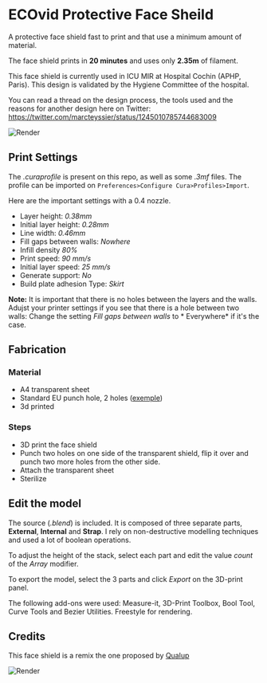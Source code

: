 # ECOvid Protective Face Sheild

A protective face shield fast to print and that use a minimum amount of material. 

The face shield prints in **20 minutes** and uses only **2.35m** of filament.

This face shield is currently used in ICU MIR  at Hospital Cochin (APHP, Paris).  This design is validated by the Hygiene Committee of the hospital. 


You can read a thread on the design process, the tools used and the reasons for another design here on Twitter: https://twitter.com/marcteyssier/status/1245010785744683009




![Render](https://raw.githubusercontent.com/marcteys/ECOvid-FaceShield/master/pictures/render-v2.png)



## Print Settings

The *.curaprofile* is present on this repo, as well as some *.3mf* files. The profile can be imported on `Preferences>Configure Cura>Profiles>Import`. 

Here are the important settings with a 0.4 nozzle. 
- Layer height: *0.38mm*
- Initial layer height: *0.28mm*
- Line width: *0.46mm* 
- Fill gaps between walls: *Nowhere*
- Infill density *80%*
- Print speed: *90 mm/s*
- Initial layer speed: *25 mm/s*
- Generate support: *No*
- Build plate adhesion Type: *Skirt*

**Note:** It is important that there is no holes between the layers and the walls. Adujst your printer settings if you see that there is a hole between two walls: Change the setting *Fill gaps between walls*  to * Everywhere* if it's the case.

## Fabrication

### Material
- A4 transparent sheet 
- Standard EU punch hole, 2 holes ([exemple](https://www.google.com/search?q=punch+hole+2&hl=en&sxsrf=ALeKk01VRlmL0uM0lpgbsiWLHW1cRw-DiQ:1585672351383&source=lnms&tbm=isch&sa=X&ved=2ahUKEwjr1-_pkcXoAhXU8OAKHVQoCY4Q_AUoAXoECAsQAw))
- 3d printed 

### Steps
- 3D print the face shield 
- Punch two holes on one side of the transparent shield, flip it over and punch two more holes from the other side. 
- Attach the transparent sheet
- Sterilize



## Edit the model

The source (*.blend*) is included. It is composed of three separate parts, **External**, **Internal** and **Strap**. I rely on non-destructive modelling techniques and used a lot of boolean operations.

To adjust the height of the stack, select each part and edit the value *count* of the *Array* modifier. 

To export the model, select the 3 parts and click *Export* on the 3D-print panel.

The following add-ons were used: Measure-it, 3D-Print Toolbox,  Bool Tool, Curve Tools and Bezier Utilities. Freestyle for rendering. 



## Credits 

This face shield is a remix the one proposed by [Qualup](http://www.spiderbot.eu/covid-19-ecran-facial-imprime-sterilisable/)


![Render](https://raw.githubusercontent.com/marcteys/ECOvid-FaceShield/master/pictures/face.jpg)

